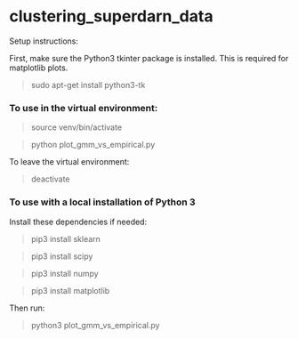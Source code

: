 # clustering_superdarn_data

Setup instructions:

First, make sure the Python3 tkinter package is installed. This is required for matplotlib plots.
> sudo apt-get install python3-tk


### To use in the virtual environment:
> source venv/bin/activate

> python plot_gmm_vs_empirical.py

To leave the virtual environment:
> deactivate


### To use with a local installation of Python 3
Install these dependencies if needed:

> pip3 install sklearn

> pip3 install scipy

> pip3 install numpy

> pip3 install matplotlib

Then run:
> python3 plot_gmm_vs_empirical.py
